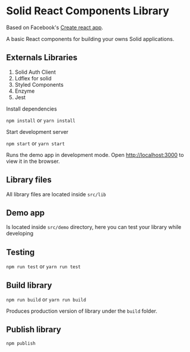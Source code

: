 # Solid React Components Library


Based on Facebook's <a href="https://github.com/facebookincubator/create-react-app" target="_blank">Create react app</a>.

A basic React components for building your owns Solid applications.

 ## Externals Libraries

 1. Solid Auth Client
 2. Ldflex for solid
 3. Styled Components
 4. Enzyme
 5. Jest

Install dependencies

`npm install` or `yarn install`

Start development server

`npm start` or `yarn start`

Runs the demo app in development mode.
Open [http://localhost:3000](http://localhost:3000) to view it in the browser.

## Library files

All library files are located inside `src/lib`  

## Demo app

Is located inside `src/demo` directory, here you can test your library while developing

## Testing

`npm run test` or `yarn run test`

## Build library

`npm run build` or `yarn run build`

Produces production version of library under the `build` folder.

## Publish library

`npm publish`
